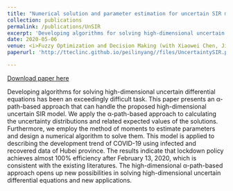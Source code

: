 ```yaml
---
title: "Numerical solution and parameter estimation for uncertain SIR model with application to COVID-19 pandemic" 
collection: publications
permalink: /publications/UnSIR
excerpt: 'Developing algorithms for solving high-dimensional uncertain differential equations has been an exceedingly difficult task. This paper presents an α-path-based approach that can handle the proposed high-dimensional uncertain SIR model. We apply the α-path-based approach to calculating the uncertainty distributions and related expected values of the solutions. Furthermore, we employ the method of moments to estimate parameters and design a numerical algorithm to solve them. This model is applied to describing the development trend of COVID-19 using infected and recovered data of Hubei province. The results indicate that lockdown policy achieves almost 100% efficiency after February 13, 2020, which is consistent with the existing literatures. The high-dimensional α-path-based approach opens up new possibilities in solving high-dimensional uncertain differential equations and new applications.'
date: 2020-05-06
venue: <i>Fuzzy Optimization and Decision Making (with Xiaowei Chen, Jing Li, Chen Xiao)</i>
paperurl: 'http://tteclinc.github.io/peilinyang//files/UncertaintySIR.pdf'

---
```


[Download paper here](http://tteclinc.github.io/peilinyang//files/UncertaintySIR.pdf)

Developing algorithms for solving high-dimensional uncertain differential equations has been an exceedingly difficult task. This paper presents an α-path-based approach that can handle the proposed high-dimensional uncertain SIR model. We apply the α-path-based approach to calculating the uncertainty distributions and related expected values of the solutions. Furthermore, we employ the method of moments to estimate parameters and design a numerical algorithm to solve them. This model is applied to describing the development trend of COVID-19 using infected and recovered data of Hubei province. The results indicate that lockdown policy achieves almost 100% efficiency after February 13, 2020, which is consistent with the existing literatures. The high-dimensional α-path-based approach opens up new possibilities in solving high-dimensional uncertain differential equations and new applications.
